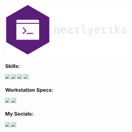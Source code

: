 <p align=left>
<img src="nearly_logo.png" alt=my_logo width=400>
</p>

### Skills:
![](https://img.shields.io/badge/HTML5-E34F26?style=for-the-badge&logo=html5&logoColor=white)
![](https://img.shields.io/badge/CSS-239120?&style=for-the-badge&logo=css3&logoColor=white)
![](https://img.shields.io/badge/JavaScript-F7DF1E?style=for-the-badge&logo=javascript&logoColor=black)
![](https://img.shields.io/badge/Node.js-43853D?style=for-the-badge&logo=node.js&logoColor=white)


### Workstation Specs:
![](https://img.shields.io/badge/Intel-Core_i7_11th-0071C5?style=for-the-badge&logo=intel&logoColor=white)
![](https://img.shields.io/badge/NVIDIA-RTX_3050-76B900?style=for-the-badge&logo=nvidia&logoColor=white)

### My Socials:
![](https://img.shields.io/badge/NEARLYERIKA-202020?style=for-the-badge&logo=steam&logoColor=white)
![](https://img.shields.io/badge/last.fm-D51007?style=for-the-badge&logo=last.fm&logoColor=white)

<img scr="my_assets/cool_bar.png" width=200>